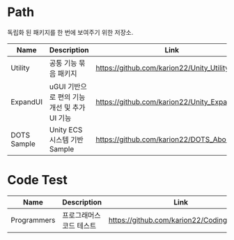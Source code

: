 # Path
독립화 된 패키지를 한 번에 보여주기 위한 저장소.

| Name | Description | Link |
| --- | --- | --- |
| Utility  | 공통 기능 묶음 패키지 |  https://github.com/karion22/Unity_Utility.git |
| ExpandUI  | uGUI 기반으로 편의 기능 개선 및 추가 UI 기능 | https://github.com/karion22/Unity_ExpandUI |
| DOTS Sample  | Unity ECS 시스템 기반 Sample | https://github.com/karion22/DOTS_About_Sim |

# Code Test
| Name | Description | Link |
| --- | --- | --- |
| Programmers  | 프로그래머스 코드 테스트 |  https://github.com/karion22/CodingTestSite |
